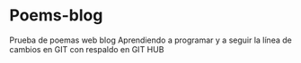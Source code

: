 # Poems-blog
Prueba de poemas web blog
Aprendiendo a programar y a seguir la línea de cambios en GIT con respaldo en GIT HUB
